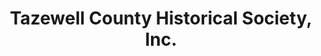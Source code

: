 ---
layout: repo
title: "Tazewell County Historical Society, Inc."
id: 16321
permalink: repos/16321/
---